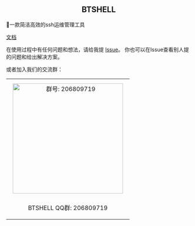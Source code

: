 <h2 align="center">BTSHELL</h2>

🚀一款简洁高效的ssh运维管理工具

 [文档](https://blob.btshell.top/)

在使用过程中有任何问题和想法，请给我提 [Issue](https://github.com/zundaren/btshell-page/issues)。
你也可以在Issue查看别人提的问题和给出解决方案。

或者加入我们的交流群：

<table>
  <tbody>
    <tr>
      <td align="center" valign="middle">
        <img :src="$withBase('/img/qrcode/BTSHELL技术交流群1群聊二维码.png')" alt="群号: 206809719" class="no-zoom" style="width:300px;height:300px;margin: 10px;">
        <p>BTSHELL QQ群: 206809719</p>
      </td>
    </tr>
  </tbody>
</table>

